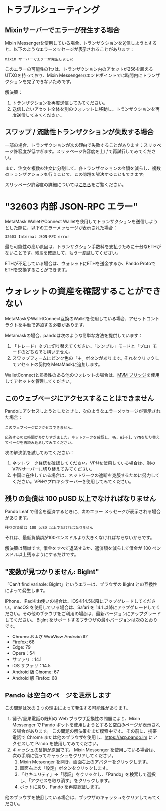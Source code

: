 # トラブルシューティング

## Mixinサーバーでエラーが発生する場合

Mixin Messengerを使用している場合、トランザクションを送信しようとすると、以下のようなエラーメッセージが表示されることがあります：

```
Mixin サーバーでエラーが発生しました
```

このエラーの可能性の1つは、トランザクション内のアセットが256を超えるUTXOを持っており、Mixin Messengerのエンドポイントでは時間内にトランザクションを完了できないためです。

解決策：

1. トランザクションを再度送信してみてください。
2. 送信したいアセット全体を別のウォレットに移動し、トランザクションを再度送信してみてください。

## スワップ / 流動性トランザクションが失敗する場合

一部の場合、トランザクションが次の理由で失敗することがあります：スリッページ許容度が低すぎます。スリッページ許容度を上げて再試行してみてください。

また、注文を複数の注文に分割して、各トランザクションの金額を減らし、複数のトランザクションを行うことで、この問題を解決することもできます。

スリッページ許容度の詳細については[こちら](./trade.md#slippage-tolerance)をご覧ください。

# "32603 内部 JSON-RPC エラー"

MetaMask WalletやConnect Walletを使用してトランザクションを送信しようとした際に、以下のエラーメッセージが表示された場合：

```
32603 Internal JSON-RPC error
```

最も可能性の高い原因は、トランザクション手数料を支払うために十分なETHがないことです。残高を確認して、もう一度試してください。

ETHが不足している場合は、ウォレットにETHを送金するか、Pando ProtoでETHを交換することができます。

# ウォレットの資産を確認することができない

MetaMaskやWalletConnect互換のWalletを使用している場合、アセットコントラクトを手動で追加する必要があります。

Metamaskの場合、pandoは次のような簡単な方法を提供しています：

1. 「トレード」タブに切り替えてください。「シンプル」モードと「プロ」モードのどちらでも構いません。
2. スワップフォームにピンク色の「＋」ボタンがあります。それをクリックしてアセットの契約をMetaMaskに追加します。

WalletConnectと互換性のある他のウォレットの場合は、[MVM ブリッジ](https://bridge.mvm.app/)を使用してアセットを管理してください。


## このウェブページにアクセスすることはできません

Pandoにアクセスしようとしたときに、次のようなエラーメッセージが表示された場合：

```
このウェブページにアクセスできません。

応答するのに時間がかかりすぎました。ネットワークを確認し、4G、Wi-Fi、VPNを切り替えてページを再読み込みしてみてください。
```

次の解決策を試してみてください：

1. ネットワーク接続を確認してください。VPNを使用している場合は、別のVPNサーバーに切り替えてみてください。
2. 中国に在住している場合は、ネットワークの遮断を克服するために努力してください。VPNやプロキシサーバーを使用してみてください。

## 残りの負債は 100 pUSD 以上でなければなりません

Pando Leaf で借金を返済するときに、次のエラー メッセージが表示される場合があります。

```
残りの負債は 100 pUSD 以上でなければなりません
```

それは、最低負債額が100ペンスドルより大きくなければならないからです。

解決策は簡単です。借金をすべて返済するか、返済額を減らして借金が 100 ペンスドル以上残るようにするだけです。

## "変数が見つかりません: BigInt"

「Can't find variable: BigInt」というエラーは、ブラウザの BigInt との互換性によって発生します。

iPhone、iPadをお使いの場合は、iOSを14.5以降にアップグレードしてください。macOS を使用している場合は、Safari を 14.1 以降にアップグレードしてください。その他のブラウザをご利用の場合は、最新バージョンにアップグレードしてください。 BigInt をサポートするブラウザの最小バージョンは次のとおりです。

- Chrome および WebView Android: 67
- Firefox: 68
- Edge: 79
- Opera：54
- サファリ：14.1
- iOS サファリ：14.5
- Android 版 Chrome: 67
- Android 版 Firefox: 68

## Pando は空白のページを表示します

この問題は次の 2 つの理由によって発生する可能性があります。

1. 锤子/坚果電話の既知の Web ブラウザ互換性の問題により、Mixin Messenger で Pando ボットを使用しようとすると空白のページが表示される場合があります。
   この問題の解決策をまだ模索中です。 その前に、携帯電話で Chrome または他のブラウザを使用し、https://app.pando.im にアクセスして Pando を使用してみてください。
2. キャッシュの破損が原因です。 Mixin Messenger を使用している場合は、次の手順に従ってキャッシュをクリアしてください。
   1. Mixin Messenger を開き、画面右上のアバターをクリックします。
   2. 画面右上の「設定」ボタンをクリックします。
   3. 「セキュリティ」→「認証」をクリックし、「Pando」を検索して選択し、「アクセスを取り消す」をクリックします。
   4. ボットに戻り、Pando を再度認証します。

他のブラウザを使用している場合は、ブラウザのキャッシュをクリアしてみてください。